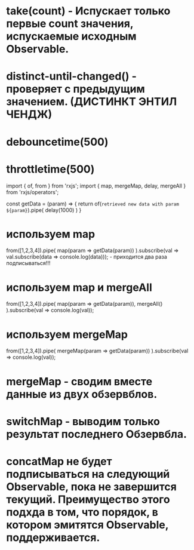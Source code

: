 


# take(count) - Испускает только первые count значения, испускаемые исходным Observable.
# distinct-until-changed() - проверяет с предыдущим значением. (ДИСТИНКТ ЭНТИЛ ЧЕНДЖ)
# debouncetime(500)
# throttletime(500) 


import { of, from } from 'rxjs';
import { map, mergeMap, delay, mergeAll } from 'rxjs/operators';

const getData = (param) => {
  return of(`retrieved new data with param ${param}`).pipe(
    delay(1000)
  )
}

# используем  map
from([1,2,3,4]).pipe(
  map(param => getData(param))
).subscribe(val => val.subscribe(data => console.log(data))); - приходится два раза подписываться!!!

# используем map и mergeAll
from([1,2,3,4]).pipe(
  map(param => getData(param)),
  mergeAll()
).subscribe(val => console.log(val));

# используем mergeMap
from([1,2,3,4]).pipe(
  mergeMap(param => getData(param))
).subscribe(val => console.log(val));

# mergeMap - сводим вместе данные из двух обзервблов.
# switchMap - выводим только результат последнего Обзервбла.
# concatMap не будет подписываться на следующий Observable, пока не завершится текущий. Преимущество этого подхда в том, что порядок, в котором эмитятся Observable, поддерживается. 